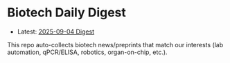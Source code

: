 # Biotech Daily Digest

- Latest: [2025-09-04 Digest](digest/2025-09-04.md)

This repo auto-collects biotech news/preprints that match our interests (lab automation, qPCR/ELISA, robotics, organ-on-chip, etc.).
